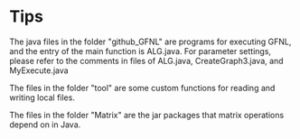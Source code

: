 # Tips

The java files in the folder "github_GFNL" are programs for executing GFNL, and the entry of the main function is ALG.java. For parameter settings, please refer to the comments in files of ALG.java, CreateGraph3.java, and MyExecute.java

The files in the folder "tool" are some custom functions for reading and writing local files.

The files in the folder "Matrix" are the jar packages that matrix operations depend on in Java.
